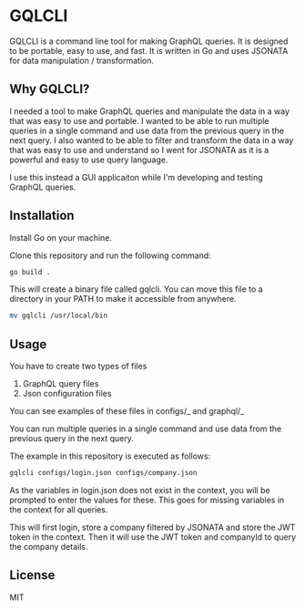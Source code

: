 # GQLCLI

GQLCLI is a command line tool for making GraphQL queries. It is designed to be portable, easy to use, and fast. It is written in Go and uses JSONATA for data manipulation / transformation.

## Why GQLCLI?

I needed a tool to make GraphQL queries and manipulate the data in a way that was easy to use and portable. I wanted to be able to run multiple queries in a single command and use data from the previous query in the next query. I also wanted to be able to filter and transform the data in a way that was easy to use and understand so I went for JSONATA as it is a powerful and easy to use query language.

I use this instead a GUI applicaiton while I'm developing and testing GraphQL queries.

## Installation

Install Go on your machine.

Clone this repository and run the following command:

```bash
go build .
```

This will create a binary file called gqlcli. You can move this file to a directory in your PATH to make it accessible from anywhere.

```bash
mv gqlcli /usr/local/bin
```

## Usage

You have to create two types of files

1. GraphQL query files
2. Json configuration files

You can see examples of these files in configs/_ and graphql/_

You can run multiple queries in a single command and use data from the previous query in the next query.

The example in this repository is executed as follows:

```bash
gqlcli configs/login.json configs/company.json
```

As the variables in login.json does not exist in the context, you will be prompted to enter the values for these. This goes for missing variables in the context for all queries.

This will first login, store a company filtered by JSONATA and store the JWT token in the context. Then it will use the JWT token and companyId to query the company details.

## License

MIT
